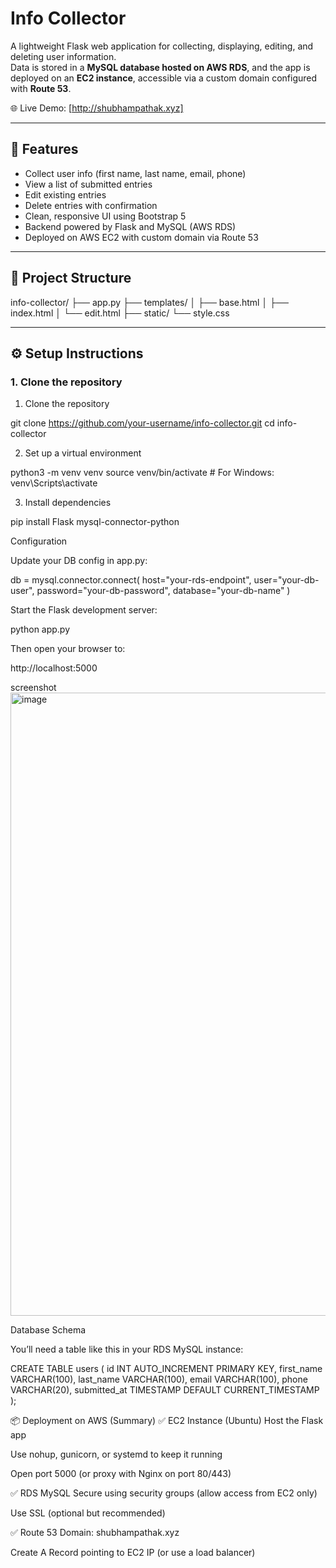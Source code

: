 # Info Collector

A lightweight Flask web application for collecting, displaying, editing, and deleting user information.  
Data is stored in a **MySQL database hosted on AWS RDS**, and the app is deployed on an **EC2 instance**, accessible via a custom domain configured with **Route 53**.

🌐 Live Demo: [http://shubhampathak.xyz]

---

## 🚀 Features

- Collect user info (first name, last name, email, phone)
- View a list of submitted entries
- Edit existing entries
- Delete entries with confirmation
- Clean, responsive UI using Bootstrap 5
- Backend powered by Flask and MySQL (AWS RDS)
- Deployed on AWS EC2 with custom domain via Route 53

---

## 📁 Project Structure

info-collector/
├── app.py
├── templates/
│ ├── base.html
│ ├── index.html
│ └── edit.html
├── static/
  └── style.css



---

## ⚙️ Setup Instructions

### 1. Clone the repository

1. Clone the repository

git clone https://github.com/your-username/info-collector.git
cd info-collector

2. Set up a virtual environment

python3 -m venv venv
source venv/bin/activate  # For Windows: venv\Scripts\activate

3. Install dependencies

pip install Flask mysql-connector-python


Configuration

Update your DB config in app.py:

db = mysql.connector.connect(
    host="your-rds-endpoint",
    user="your-db-user",
    password="your-db-password",
    database="your-db-name"
)

Start the Flask development server:

python app.py

Then open your browser to:

http://localhost:5000

screenshot 
<img width="1919" height="997" alt="image" src="https://github.com/user-attachments/assets/222d794c-d71c-4b61-b93d-4cd6ef03da8f" />


Database Schema

You’ll need a table like this in your RDS MySQL instance:

CREATE TABLE users (
    id INT AUTO_INCREMENT PRIMARY KEY,
    first_name VARCHAR(100),
    last_name VARCHAR(100),
    email VARCHAR(100),
    phone VARCHAR(20),
    submitted_at TIMESTAMP DEFAULT CURRENT_TIMESTAMP
);



📦 Deployment on AWS (Summary)
✅ EC2 Instance (Ubuntu)
Host the Flask app

Use nohup, gunicorn, or systemd to keep it running

Open port 5000 (or proxy with Nginx on port 80/443)

✅ RDS MySQL
Secure using security groups (allow access from EC2 only)

Use SSL (optional but recommended)

✅ Route 53
Domain: shubhampathak.xyz

Create A Record pointing to EC2 IP (or use a load balancer)

